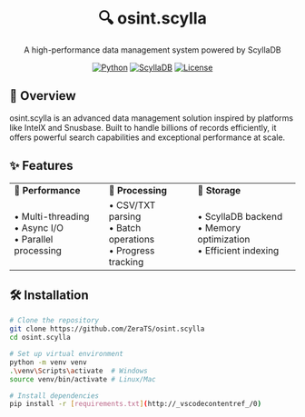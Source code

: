 <div align="center">

# 🔍 osint.scylla

A high-performance data management system powered by ScyllaDB

[![Python](https://img.shields.io/badge/Python-3.8%2B-blue.svg)](https://www.python.org/downloads/)
[![ScyllaDB](https://img.shields.io/badge/ScyllaDB-5.1-orange.svg)](https://www.scylladb.com/)
[![License](https://img.shields.io/badge/License-MIT-green.svg)](LICENSE)

</div>

## 🎯 Overview

osint.scylla is an advanced data management solution inspired by platforms like IntelX and Snusbase. Built to handle billions of records efficiently, it offers powerful search capabilities and exceptional performance at scale.

## ✨ Features

<table>
  <tr>
    <td>🚀 <b>Performance</b></td>
    <td>🔄 <b>Processing</b></td>
    <td>💾 <b>Storage</b></td>
  </tr>
  <tr>
    <td>
      • Multi-threading<br/>
      • Async I/O<br/>
      • Parallel processing
    </td>
    <td>
      • CSV/TXT parsing<br/>
      • Batch operations<br/>
      • Progress tracking
    </td>
    <td>
      • ScyllaDB backend<br/>
      • Memory optimization<br/>
      • Efficient indexing
    </td>
  </tr>
</table>

## 🛠️ Installation

```bash
# Clone the repository
git clone https://github.com/ZeraTS/osint.scylla
cd osint.scylla

# Set up virtual environment
python -m venv venv
.\venv\Scripts\activate  # Windows
source venv/bin/activate # Linux/Mac

# Install dependencies
pip install -r [requirements.txt](http://_vscodecontentref_/0)